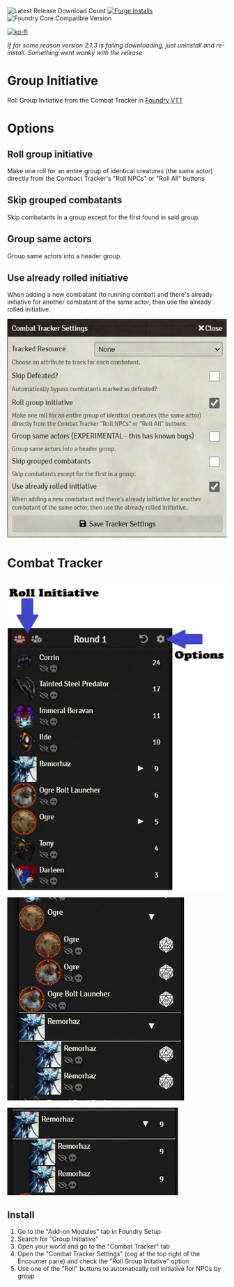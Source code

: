 ![Latest Release Download Count](https://img.shields.io/badge/dynamic/json?color=blue&label=Downloads%40latest&query=assets%5B1%5D.download_count&url=https%3A%2F%2Fapi.github.com%2Frepos%2Fvtt-lair%2Ffoundry-group-initiative%2Freleases%2Flatest) [![Forge Installs](https://img.shields.io/badge/dynamic/json?label=Forge%20Installs&query=package.installs&suffix=%25&url=https%3A%2F%2Fforge-vtt.com%2Fapi%2Fbazaar%2Fpackage%2Fgroup-initiative&colorB=4aa94a)](https://forge-vtt.com/bazaar#package=group-initiative) 
![Foundry Core Compatible Version](https://img.shields.io/badge/dynamic/json.svg?url=https%3A%2F%2Fraw.githubusercontent.com%2Fvtt-lair%2Ffoundry-group-initiative%2Fmaster%2Fmodule.json&label=Foundry%20Version&query=$.compatibleCoreVersion&colorB=orange)

[![ko-fi](https://ko-fi.com/img/githubbutton_sm.svg)](https://ko-fi.com/N4N36ZSPQ)

_If for some reason version 2.1.3 is failing downloading, just uninstall and re-install. Something went wonky with the release._

# Group Initiative
Roll Group Initiative from the Combat Tracker in [Foundry VTT](https://foundryvtt.com/)

# Options
## Roll group initiative
Make one roll for an entire group of identical creatures (the same actor) directly from the Combact Tracker's "Roll NPCs" or "Roll All" buttons

## Skip grouped combatants
Skip combatants in a group except for the first found in said group.

## Group same actors
Group same actors into a header group.

## Use already rolled initiative
When adding a new combatant (to running combat) and there's already initiative for another combatant of the same actor, then use the already rolled initiative.

![options](examples/options.jpg)

# Combat Tracker
![howtoroll](examples/all_grouped_collapsed_rolled.jpg)

![unrolled](examples/grouped_expanded_unrolled.jpg)

![rolled](examples/grouped_collapsed_rolled.jpg)

## Install

1. Go to the "Add-on Modules" tab in Foundry Setup
2. Search for "Group Initiative"
3. Open your world and go to the "Combat Tracker" tab
4. Open the "Combat Tracker Settings" (cog at the top right of the Encounter pane) and check the "Roll Group Initative" option
5. Use one of the "Roll" buttons to automatically roll initiative for NPCs by group
